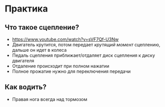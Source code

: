 # Практика

## Что такое сцепление?

- https://www.youtube.com/watch?v=sVF7Qf-U3Nw
- Двигатель крутится, потом передает _крутящий момент_ сцеплению, дальше он идет в колеса
- Педаль сцепления приближает/отдаляет диск сцепления к диску двигателя
- Отдаление происходит при полном нажатии
- Полное прожатие нужно для переключения передачи

## Как водить?

- Правая нога всегда над тормозом 
